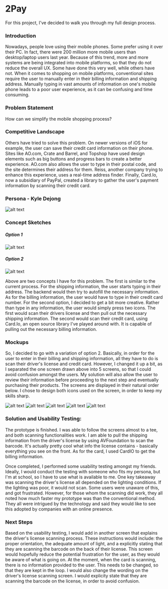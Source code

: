 # 2Pay

For this project, I've decided to walk you through my full design process.  

### Introduction 

Nowadays, people love using their mobile phones.  Some prefer using it over their PC.  In fact, there were 200 million more mobile users than desktop/laptop users last year.  Because of this trend, more and more systems are being integrated into mobile platforms, so that they do not reduce the overall UX.  Some have done this very well, while others have not.  When it comes to shopping on mobile platforms, conventional sites require the user to manually enter in their billing information and shipping address.  Manually typing in vast amounts of information on one's mobile phone leads to a poor user experience, as it can be confusing and time consuming.  

### Problem Statement

How can we simplify the mobile shopping process?

### Competitive Landscape

Others have tried to solve this problem.  On newer versions of iOS for example, the user can save their credit card information on their phone.  Sites like AO.com, Crate and Barrel, and Topshop have used design elements such as big buttons and progress bars to create a better experience.  AO.com also allows the user to type in their postal code, and the site determines their address for them.  Reiss, another company trying to enhance this experience, uses a real-time address finder.  Finally, Card.Io, now a subsidiary of PayPal, created a library to gather the user's payment information by scanning their credit card.  

### Persona - Kyle Dejong

![alt text](https://github.com/rishigoel/2Pay/blob/master/Sketched%20Persona%20Pic.png)

### Concept Sketches

##### Option 1

![alt text](https://github.com/rishigoel/2Pay/blob/master/Lo-fi%20Option%201%20Wireframe.JPG)

##### Option 2

![alt text](https://github.com/rishigoel/2Pay/blob/master/Lo-fi%20Option%202%20Wireframe.JPG)

Above are two concepts I have for this problem.  The first is similar to the current process.  For the shipping information, the user starts typing in their address.  The backend would then try to autofill the necessary information.  As for the billing information, the user would have to type in their credit card number.  For the second option, I decided to get a bit more creative.  Rather than type in any information, the user would simply press two icons.  The first would scan their drivers license and then pull out the necessary shipping information.  The second would scan their credit card, using Card.Io, an open source library I've played around with.  It is capable of pulling out the necessary billing information.

### Mockups

So, I decided to go with a variation of option 2.  Basically, in order for the user to enter in their billing and shipping information, all they have to do is scan their driver's license and credit card.  However, I changed it up a bit, as I separated the one screen drawn above into 5 screens, so that I could avoid confusion amongst the users.  My solution will also allow the user to review their information before proceeding to the next step and eventually purchasing their products.  The screens are displayed in their natural order below.  I chose to design both icons used on the screen, in order to keep my skills sharp.

![alt text](https://github.com/rishigoel/2Pay/blob/master/Mockups/Shipping_iphone6plus_gold_portrait.png) 
![alt text](https://github.com/rishigoel/2Pay/blob/master/Mockups/Shipping%20Confirm_iphone6plus_gold_portrait.png) 
![alt text](https://github.com/rishigoel/2Pay/blob/master/Mockups/Billing_iphone6plus_gold_portrait.png) 
![alt text](https://github.com/rishigoel/2Pay/blob/master/Mockups/Billing%20Confirm_iphone6plus_gold_portrait.png) 
![alt text](https://github.com/rishigoel/2Pay/blob/master/Mockups/Review_iphone6plus_gold_portrait.png)



### Solution and Usability Testing:

The prototype is finished.  I was able to follow the screens almost to a tee, and both scanning functionalities work.  I am able to pull the shipping information from the driver's license by using AVFoundation to scan the barcode.  It's actually pretty cool what info the license contains - basically everything you see on the front.  As for the card, I used CardIO to get the billing information.  

Once completed, I performed some usability testing amongst my friends.  Ideally, I would conduct the testing with someone who fits my persona, but I'm at school, so I have to use what is available to me.  One key takeaway was scanning the driver's license all depended on the lighting conditions.  If the lighting was poor, it would not scan.  Some users were unaware of this, and got frustrated.  However, for those whom the scanning did work, they all noted how much faster my prototype was than the conventional method.  They all were intrigued by the technology and said they would like to see this adopted by companies with an online presence.


### Next Steps

Based on the usability testing, I would add in another screen that explains the driver's license scanning process.  These instructions would include: the proper orientation, the adequate amount of light, and a explicitly stating that they are scanning the barcode on the back of their license.  This screen would hopefully reduce the potential frustration for the user, as they would be aware of what is going on.  At the moment, when the card is scanning, there is no information provided to the user.  This needs to be changed, so that they are kept in the loop.  I would also change the wording on the driver's license scanning screen.  I would explicity state that they are scanning the barcode on the license, in order to avoid confusion.
